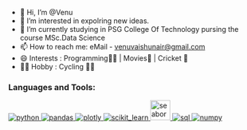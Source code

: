 - 👋 Hi, I’m @Venu
- 👀 I’m interested in expolring new ideas.
- 🌱 I’m currently studying in PSG College Of Technology pursing the course MSc.Data Science
- 📫 How to reach me: eMail - [venuvaishunair@gmail.com](mailto:venuvaishunair@gmail.com)
- 😄 Interests : Programming👨‍💻 | Movies🍿 | Cricket 🏏
- 🚴‍♂️ Hobby :  Cycling 🚴‍♂️


<h3 align="left">Languages and Tools:</h3>
<p align="left">
  
  <a href="https://www.python.org" target="_blank" rel="noreferrer">
    <img src="https://img.shields.io/badge/python-3670A0?style=for-the-badge&logo=python&logoColor=ffdd54" alt="python" />
  </a>
  
  <a href="https://pandas.pydata.org/" target="_blank" rel="noreferrer">
    <img src="https://img.shields.io/badge/pandas-%23150458.svg?style=for-the-badge&logo=pandas&logoColor=white" alt="pandas" />
  </a>
  
  <a href="https://pandas.pydata.org/" target="_blank" rel="noreferrer">
    <img src="https://img.shields.io/badge/Plotly-%233F4F75.svg?style=for-the-badge&logo=plotly&logoColor=white" alt="plotly" />
  </a>
  
  <a href="https://scikit-learn.org/" target="_blank" rel="noreferrer">
    <img src="https://img.shields.io/badge/scikit--learn-%23F7931E.svg?style=for-the-badge&logo=scikit-learn&logoColor=white" alt="scikit_learn"  />
  </a>
  
  <a href="https://seaborn.pydata.org/" target="_blank" rel="noreferrer">
    <img src="https://seaborn.pydata.org/_images/logo-mark-lightbg.svg" alt="seaborn" width="40" height="40" />
  </a>
  
  <a href="https://www.mysql.com" target="_blank" rel="noreferrer">
    <img src="https://img.shields.io/badge/mysql-%2300f.svg?style=for-the-badge&logo=mysql&logoColor=white" alt="sql" />
  </a>
  <a href="https://www.numpy.com" target="_blank" rel="noreferrer">
    <img src="https://img.shields.io/badge/numpy-%23013243.svg?style=for-the-badge&logo=numpy&logoColor=white" alt="numpy" />
  </a>
  
